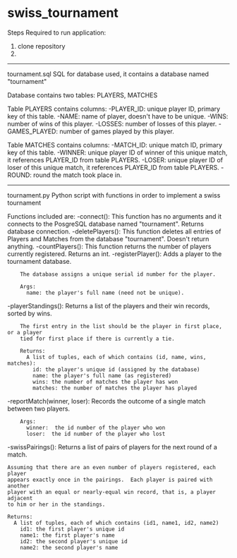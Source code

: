# swiss_tournament

Steps Required to run application:
1. clone repository
2. 






--------------------------
tournament.sql
SQL for database used, it contains a database named "tournament"

Database contains two tables: PLAYERS, MATCHES

Table PLAYERS contains columns:
-PLAYER_ID: unique player ID, primary key of this table.
-NAME: name of player, doesn't have to be unique.
-WINS: number of wins of this player.
-LOSSES: number of losses of this player.
-GAMES_PLAYED: number of games played by this player.

Table MATCHES contains columns:
-MATCH_ID: unique match ID, primary key of this table.
-WINNER: unique player ID of winner of this unique match, it references PLAYER_ID from table PLAYERS.
-LOSER: unique player ID of loser of this unique match, it references PLAYER_ID from table PLAYERS.
-ROUND: round the match took place in.


--------------------------
tournament.py
Python script with functions in order to implement a swiss tournament

Functions included are:
-connect(): 
    This function has no arguments and it connects to the PosgreSQL database named "tournament". Returns database connection.
-deletePlayers(): 
    This function deletes all entries of Players and Matches from the database "tournament". Doesn't return anything.
-countPlayers(): 
    This function returns the number of players currently registered. Returns an int.
-registerPlayer():
    Adds a player to the tournament database.
      
        The database assigns a unique serial id number for the player.
      
        Args:
          name: the player's full name (need not be unique).
-playerStandings():
    Returns a list of the players and their win records, sorted by wins.
    
        The first entry in the list should be the player in first place, or a player
        tied for first place if there is currently a tie.
    
        Returns:
          A list of tuples, each of which contains (id, name, wins, matches):
            id: the player's unique id (assigned by the database)
            name: the player's full name (as registered)
            wins: the number of matches the player has won
            matches: the number of matches the player has played

-reportMatch(winner, loser):
    Records the outcome of a single match between two players.
    
        Args:
          winner:  the id number of the player who won
          loser:  the id number of the player who lost

-swissPairings():
    Returns a list of pairs of players for the next round of a match.
  
    Assuming that there are an even number of players registered, each player
    appears exactly once in the pairings.  Each player is paired with another
    player with an equal or nearly-equal win record, that is, a player adjacent
    to him or her in the standings.
  
    Returns:
      A list of tuples, each of which contains (id1, name1, id2, name2)
        id1: the first player's unique id
        name1: the first player's name
        id2: the second player's unique id
        name2: the second player's name
